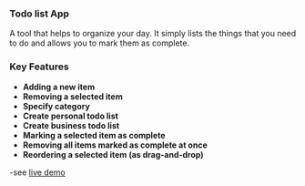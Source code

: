 ### Todo list App

A tool that helps to organize your day. It simply lists the things that you need to do and allows you to mark them as complete.

### Key Features

- **Adding a new item**
- **Removing a selected item**
- **Specify category**
- **Create personal todo list**
- **Create business todo list**
- **Marking a selected item as complete**
- **Removing all items marked as complete at once**
- **Reordering a selected item (as drag-and-drop)**

-see [live demo]('https://www.wtodo-app.netlify.com')
